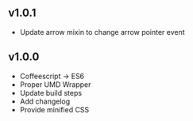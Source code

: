 ## v1.0.1
- Update arrow mixin to change arrow pointer event


## v1.0.0
- Coffeescript -> ES6
- Proper UMD Wrapper
- Update build steps
- Add changelog
- Provide minified CSS

